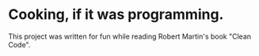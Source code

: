 # Cooking, if it was programming.

This project was written for fun while reading Robert Martin's book "Clean Code".